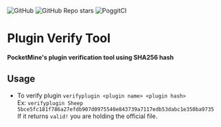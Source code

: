 ![GitHub](https://img.shields.io/github/license/P1ggyDev/PluginVerifyTool?style=flat-square)
![GitHub Repo stars](https://img.shields.io/github/stars/P1ggyDev/PluginVerifyTool?style=flat-square)
![PoggitCI](https://poggit.pmmp.io/ci.badge/P1ggyDev/PluginVerifyTool/PluginVerifyTool?build=12)
# Plugin Verify Tool
**PocketMine's plugin verification tool using SHA256 hash**

## Usage
- To verify plugin
```verifyplugin <plugin name> <plugin hash>```  
Ex: ```verifyplugin Sheep 5bce5fc181f786a27efdb907d0975540e843739a7117edb53dabc1e350ba9735```  
If it returns ```valid!``` you are holding the official file.  
